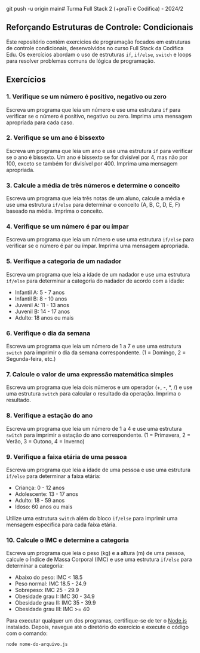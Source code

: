 git push -u origin main# Turma Full Stack 2 (+praTi e Codifica) - 2024/2

## Reforçando Estruturas de Controle: Condicionais

Este repositório contém exercícios de programação focados em estruturas de controle condicionais, desenvolvidos no curso Full Stack da Codifica Edu. Os exercícios abordam o uso de estruturas `if`, `if/else`, `switch` e loops para resolver problemas comuns de lógica de programação.

## Exercícios

### 1. Verifique se um número é positivo, negativo ou zero

Escreva um programa que leia um número e use uma estrutura `if` para verificar se o número é positivo, negativo ou zero. Imprima uma mensagem apropriada para cada caso.

### 2. Verifique se um ano é bissexto

Escreva um programa que leia um ano e use uma estrutura `if` para verificar se o ano é bissexto. Um ano é bissexto se for divisível por 4, mas não por 100, exceto se também for divisível por 400. Imprima uma mensagem apropriada.

### 3. Calcule a média de três números e determine o conceito

Escreva um programa que leia três notas de um aluno, calcule a média e use uma estrutura `if/else` para determinar o conceito (A, B, C, D, E, F) baseado na média. Imprima o conceito.

### 4. Verifique se um número é par ou ímpar

Escreva um programa que leia um número e use uma estrutura `if/else` para verificar se o número é par ou ímpar. Imprima uma mensagem apropriada.

### 5. Verifique a categoria de um nadador

Escreva um programa que leia a idade de um nadador e use uma estrutura `if/else` para determinar a categoria do nadador de acordo com a idade:
- Infantil A: 5 - 7 anos
- Infantil B: 8 - 10 anos
- Juvenil A: 11 - 13 anos
- Juvenil B: 14 - 17 anos
- Adulto: 18 anos ou mais

### 6. Verifique o dia da semana

Escreva um programa que leia um número de 1 a 7 e use uma estrutura `switch` para imprimir o dia da semana correspondente. (1 = Domingo, 2 = Segunda-feira, etc.)

### 7. Calcule o valor de uma expressão matemática simples

Escreva um programa que leia dois números e um operador (+, -, *, /) e use uma estrutura `switch` para calcular o resultado da operação. Imprima o resultado.

### 8. Verifique a estação do ano

Escreva um programa que leia um número de 1 a 4 e use uma estrutura `switch` para imprimir a estação do ano correspondente. (1 = Primavera, 2 = Verão, 3 = Outono, 4 = Inverno)

### 9. Verifique a faixa etária de uma pessoa

Escreva um programa que leia a idade de uma pessoa e use uma estrutura `if/else` para determinar a faixa etária:
- Criança: 0 - 12 anos
- Adolescente: 13 - 17 anos
- Adulto: 18 - 59 anos
- Idoso: 60 anos ou mais

Utilize uma estrutura `switch` além do bloco `if/else` para imprimir uma mensagem específica para cada faixa etária.

### 10. Calcule o IMC e determine a categoria

Escreva um programa que leia o peso (kg) e a altura (m) de uma pessoa, calcule o Índice de Massa Corporal (IMC) e use uma estrutura `if/else` para determinar a categoria:
- Abaixo do peso: IMC < 18.5
- Peso normal: IMC 18.5 - 24.9
- Sobrepeso: IMC 25 - 29.9
- Obesidade grau I: IMC 30 - 34.9
- Obesidade grau II: IMC 35 - 39.9
- Obesidade grau III: IMC >= 40


Para executar qualquer um dos programas, certifique-se de ter o [Node.js](https://nodejs.org/) instalado. Depois, navegue até o diretório do exercício e execute o código com o comando:

```bash
node nome-do-arquivo.js
